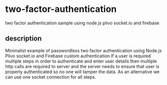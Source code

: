 # two-factor-authentication
two factor authentication sample using node.js plivo socket.io and firebase

## description
Minimalist example of passwordless two factor authentication using Node.js Plivo socket.io and Firebase
custom authentication
If a user is required multiple steps in order to authenticate and enter user details
then multiple http calls are required to server and the server needs to ensure that
user is properly authenticated so no one will tamper the data.
As an alternative we can use one socket connection for all steps.
